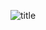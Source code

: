 ![title](https://cdn-bastani.stunning.kr/prod/portfolios/11576929-478b-42eb-8464-abbcde09c9d4/contents/8rtPt2328rpeEQ6m.%EA%B7%B8%EB%A6%BD%ED%86%A1_%EC%8B%9C%EC%95%88.png.jpg)   

 
